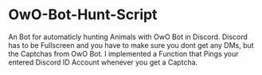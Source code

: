 # OwO-Bot-Hunt-Script
An Bot for automaticly hunting Animals with OwO Bot in Discord.
Discord has to be Fullscreen and you have to make sure you dont get any DMs, but the Captchas from OwO Bot. I implemented a Function that Pings your entered Discord ID Account whenever you get a Captcha.
